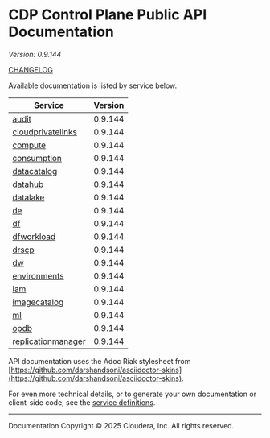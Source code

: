 # CDP Control Plane Public API Documentation

*Version: 0.9.144*

[CHANGELOG](CHANGELOG.md)

Available documentation is listed by service below.

| Service | Version |
| --- | --- |
| [audit](./audit/index.html) | 0.9.144 |
| [cloudprivatelinks](./cloudprivatelinks/index.html) | 0.9.144 |
| [compute](./compute/index.html) | 0.9.144 |
| [consumption](./consumption/index.html) | 0.9.144 |
| [datacatalog](./datacatalog/index.html) | 0.9.144 |
| [datahub](./datahub/index.html) | 0.9.144 |
| [datalake](./datalake/index.html) | 0.9.144 |
| [de](./de/index.html) | 0.9.144 |
| [df](./df/index.html) | 0.9.144 |
| [dfworkload](./dfworkload/index.html) | 0.9.144 |
| [drscp](./drscp/index.html) | 0.9.144 |
| [dw](./dw/index.html) | 0.9.144 |
| [environments](./environments/index.html) | 0.9.144 |
| [iam](./iam/index.html) | 0.9.144 |
| [imagecatalog](./imagecatalog/index.html) | 0.9.144 |
| [ml](./ml/index.html) | 0.9.144 |
| [opdb](./opdb/index.html) | 0.9.144 |
| [replicationmanager](./replicationmanager/index.html) | 0.9.144 |

API documentation uses the Adoc Riak stylesheet from
[https://github.com/darshandsoni/asciidoctor-skins](https://github.com/darshandsoni/asciidoctor-skins).

For even more technical details, or to generate your own documentation or client-side code, see the
[service definitions](swagger/).

----

Documentation Copyright © 2025 Cloudera, Inc. All rights reserved.


